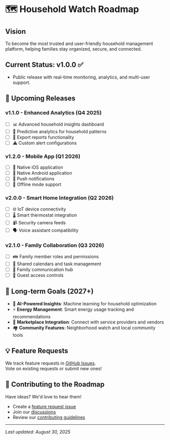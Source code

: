 # 🗺️ Household Watch Roadmap

## Vision
To become the most trusted and user-friendly household management platform, helping families stay organized, secure, and connected.

## Current Status: v1.0.0 ✅
- Public release with real-time monitoring, analytics, and multi-user support.

## 📅 Upcoming Releases

### v1.1.0 - Enhanced Analytics (Q4 2025)
- [ ] 📊 Advanced household insights dashboard
- [ ] 🔮 Predictive analytics for household patterns
- [ ] 📄 Export reports functionality
- [ ] ⚠️ Custom alert configurations

### v1.2.0 - Mobile App (Q1 2026)
- [ ] 📱 Native iOS application
- [ ] 🤖 Native Android application
- [ ] 🔔 Push notifications
- [ ] 📴 Offline mode support

### v2.0.0 - Smart Home Integration (Q2 2026)
- [ ] 🌐 IoT device connectivity
- [ ] 🌡️ Smart thermostat integration
- [ ] 📹 Security camera feeds
- [ ] 🗣 Voice assistant compatibility

### v2.1.0 - Family Collaboration (Q3 2026)
- [ ] 👪 Family member roles and permissions
- [ ] 📆 Shared calendars and task management
- [ ] 💬 Family communication hub
- [ ] 🔑 Guest access controls

## 🎯 Long-term Goals (2027+)
- 🤖 **AI-Powered Insights**: Machine learning for household optimization
- ⚡ **Energy Management**: Smart energy usage tracking and recommendations
- 🛒 **Marketplace Integration**: Connect with service providers and vendors
- 🏘️ **Community Features**: Neighborhood watch and local community tools

## 💡 Feature Requests
We track feature requests in [GitHub Issues](https://github.com/shivaprasad2004/household-watch/issues).  
Vote on existing requests or submit new ones!

## 🤝 Contributing to the Roadmap
Have ideas? We'd love to hear them!  
- Create a [feature request issue](https://github.com/shivaprasad2004/household-watch/issues/new)  
- Join our [discussions](https://github.com/shivaprasad2004/household-watch/discussions)  
- Review our [contributing guidelines](./developer/contributing.md)

---

*Last updated: August 30, 2025*
